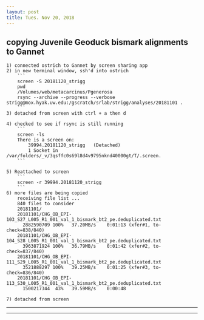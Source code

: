 ```yaml
---
layout: post
title: Tues. Nov 20, 2018
---
```



## copying Juvenile Geoduck bismark alignments to Gannet

	1) connected ostrich to Gannet by screen sharing app
	2) in new terminal window, ssh'd into ostrich
		```
		screen -S 20181120_strigg
		pwd
		/Volumes/web/metacarcinus/Pgenerosa
		rsync --archive --progress --verbose strigg@mox.hyak.uw.edu:/gscratch/srlab/strigg/analyses/20181101 .
		```
	3) detached from screen with ctrl + a then d

	4) checked to see if rsync is still running
		```
		screen -ls
		There is a screen on:
			39994.20181120_strigg	(Detached)
			1 Socket in /var/folders/_v/3qsffc0s69l8d4v9795nknd40000gt/T/.screen.
		```

	5) Reattached to screen
		```
		screen -r 39994.20181120_strigg
		```
	6) more files are being copied
		receiving file list ...
		840 files to consider
		20181101/
		20181101/CHG_OB_EPI-103_S27_L005_R1_001_val_1_bismark_bt2_pe.deduplicated.txt
		  2882590709 100%   37.20MB/s    0:01:13 (xfer#1, to-check=838/840)
		20181101/CHG_OB_EPI-104_S28_L005_R1_001_val_1_bismark_bt2_pe.deduplicated.txt
		  3963871924 100%   36.79MB/s    0:01:42 (xfer#2, to-check=837/840)
		20181101/CHG_OB_EPI-111_S29_L005_R1_001_val_1_bismark_bt2_pe.deduplicated.txt
		  3521888297 100%   39.25MB/s    0:01:25 (xfer#3, to-check=836/840)
		20181101/CHG_OB_EPI-113_S30_L005_R1_001_val_1_bismark_bt2_pe.deduplicated.txt
		  1500217344  43%   39.59MB/s    0:00:48

	7) detached from screen 




----
****